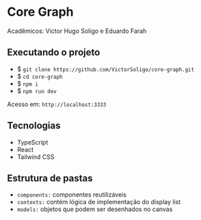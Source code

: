 # Core Graph

Acadêmicos: Victor Hugo Soligo e Eduardo Farah

## Executando o projeto

- $ `git clone https://github.com/VictorSoligo/core-graph.git`
- $ `cd core-graph`
- $ `npm i`
- $ `npm run dev`

Acesso em: `http://localhost:3333`

## Tecnologias

- TypeScript
- React
- Tailwind CSS

## Estrutura de pastas

- `components:` componentes reutilizáveis
- `contexts:` contém lógica de implementação do display list 
- `models:` objetos que podem ser desenhados no canvas